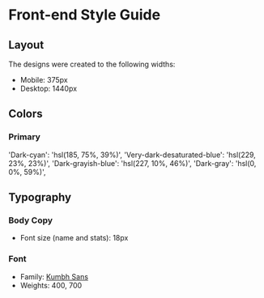 # Front-end Style Guide

## Layout

The designs were created to the following widths:

- Mobile: 375px
- Desktop: 1440px

## Colors

### Primary

'Dark-cyan': 'hsl(185, 75%, 39%)',
'Very-dark-desaturated-blue': 'hsl(229, 23%, 23%)',
'Dark-grayish-blue': 'hsl(227, 10%, 46%)',
'Dark-gray': 'hsl(0, 0%, 59%)',

## Typography

### Body Copy

- Font size (name and stats): 18px

### Font

- Family: [Kumbh Sans](https://fonts.google.com/specimen/Kumbh+Sans)
- Weights: 400, 700
